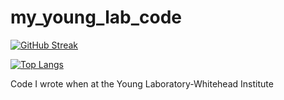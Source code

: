 # my_young_lab_code

[![GitHub Streak](https://github-readme-streak-stats.herokuapp.com?user=chlazaris&theme=dark&date_format=M%20j%5B%2C%20Y%5D)](https://git.io/streak-stats)

[![Top Langs](https://github-readme-stats.vercel.app/api/top-langs/?username=chlazaris)](https://github.com/anuraghazra/github-readme-stats)

Code I wrote when at the Young Laboratory-Whitehead Institute
